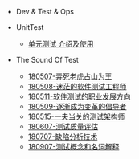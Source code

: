 - Dev & Test & Ops



 - UnitTest

    - [单元测试 介绍及使用](mkdFiles/UnitTesting.md)

 - The Sound Of Test

   - [180507-弄死老虎占山为王](books/大话测试.md)
   - [180508-迷茫的软件测试工程师](books/迷茫的软件测试工程师.md)
   - [180511-软件测试的职业发展方向](books/软件测试的职业发展方向1.md)
   - [180509-逐渐成为变革的倡导者](books/成为变革的倡导者.md)
   - [180515-一夫当关的测试架构师](books/一夫当关的软件测试架构师.md)
   - [180607-测试质量评估](books/测试质量评估.md)
   - [180707-缺陷分析技术](books/缺陷分析技术.md)
   - [180907-测试概念和名词解释](books/测试概念和名词解释.md)
